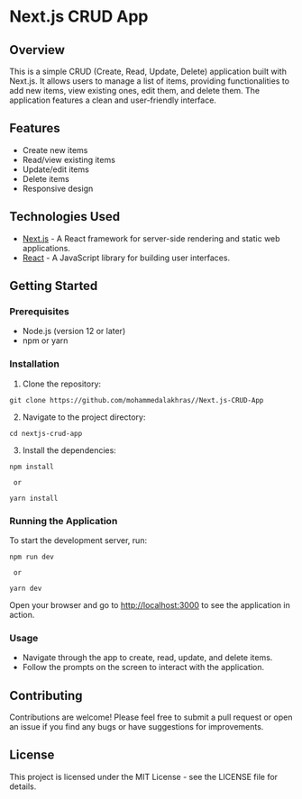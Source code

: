 # Next.js CRUD App

## Overview
This is a simple CRUD (Create, Read, Update, Delete) application built with Next.js. It allows users to manage a list of items, providing functionalities to add new items, view existing ones, edit them, and delete them. The application features a clean and user-friendly interface.

## Features
- Create new items
- Read/view existing items
- Update/edit items
- Delete items
- Responsive design

## Technologies Used
- [Next.js](https://nextjs.org/) - A React framework for server-side rendering and static web applications.
- [React](https://reactjs.org/) - A JavaScript library for building user interfaces.


## Getting Started

### Prerequisites
- Node.js (version 12 or later)
- npm or yarn

### Installation
1. Clone the repository:
```
git clone https://github.com/mohammedalakhras//Next.js-CRUD-App
```
2. Navigate to the project directory:
```
cd nextjs-crud-app
```
3. Install the dependencies:
```
npm install

 or

yarn install
```


### Running the Application
To start the development server, run:
```
npm run dev

 or

yarn dev
```
Open your browser and go to [http://localhost:3000](http://localhost:3000) to see the application in action.

### Usage
- Navigate through the app to create, read, update, and delete items.
- Follow the prompts on the screen to interact with the application.

## Contributing
Contributions are welcome! Please feel free to submit a pull request or open an issue if you find any bugs or have suggestions for improvements.

## License
This project is licensed under the MIT License - see the LICENSE file for details.

